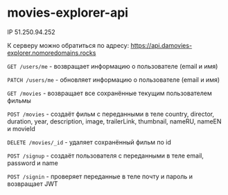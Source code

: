# movies-explorer-api

IP 51.250.94.252

К серверу можно обратиться по адресу: https://api.damovies-explorer.nomoredomains.rocks

`GET /users/me` - возвращает информацию о пользователе (email и имя)

`PATCH /users/me` - обновляет информацию о пользователе (email и имя)

`GET /movies` - возвращает все сохранённые текущим  пользователем фильмы

`POST /movies` - создаёт фильм с переданными в теле country, director, duration, year, description, image, trailerLink, thumbnail, nameRU, nameEN и movieId

`DELETE /movies/_id` - удаляет сохранённый фильм по id

`POST /signup` - создаёт пользователя с переданными в теле email, password и name

`POST /signin` - проверяет переданные в теле почту и пароль и возвращает JWT
